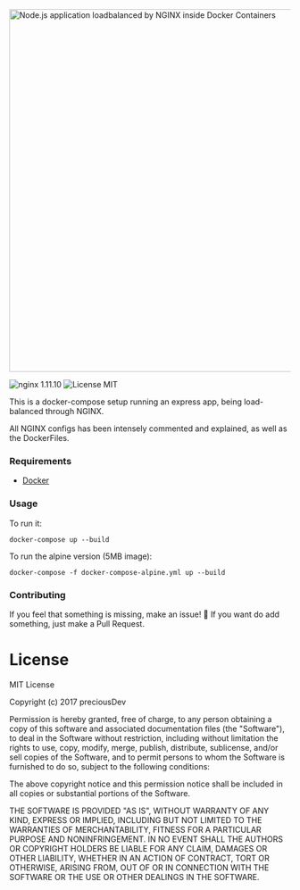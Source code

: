 <img src="https://raw.githubusercontent.com/preciousDev/dockerCompose-loadBalanced-NodeJS/master/preview.jpg" alt="Node.js application loadbalanced by NGINX inside Docker Containers" style="max-width: 100%;" width="650">

![nginx 1.11.10](https://img.shields.io/badge/nginx-1.11.10-brightgreen.svg) ![License MIT](https://img.shields.io/badge/license-MIT-blue.svg)

This is a docker-compose setup running an express app, being load-balanced through NGINX.

All NGINX configs has been intensely commented and explained, as well as the DockerFiles.

### Requirements
- [Docker](https://docs.docker.com/compose/install/ "Docker Compose Install")

### Usage
To run it:

    docker-compose up --build
    
To run the alpine version (5MB image):

    docker-compose -f docker-compose-alpine.yml up --build

### Contributing
If you feel that something is missing, make an issue! 🙂
If you want do add something, just make a Pull Request.

# License
MIT License

Copyright (c) 2017 preciousDev

Permission is hereby granted, free of charge, to any person obtaining a copy
of this software and associated documentation files (the "Software"), to deal
in the Software without restriction, including without limitation the rights
to use, copy, modify, merge, publish, distribute, sublicense, and/or sell
copies of the Software, and to permit persons to whom the Software is
furnished to do so, subject to the following conditions:

The above copyright notice and this permission notice shall be included in all
copies or substantial portions of the Software.

THE SOFTWARE IS PROVIDED "AS IS", WITHOUT WARRANTY OF ANY KIND, EXPRESS OR
IMPLIED, INCLUDING BUT NOT LIMITED TO THE WARRANTIES OF MERCHANTABILITY,
FITNESS FOR A PARTICULAR PURPOSE AND NONINFRINGEMENT. IN NO EVENT SHALL THE
AUTHORS OR COPYRIGHT HOLDERS BE LIABLE FOR ANY CLAIM, DAMAGES OR OTHER
LIABILITY, WHETHER IN AN ACTION OF CONTRACT, TORT OR OTHERWISE, ARISING FROM,
OUT OF OR IN CONNECTION WITH THE SOFTWARE OR THE USE OR OTHER DEALINGS IN THE
SOFTWARE.
